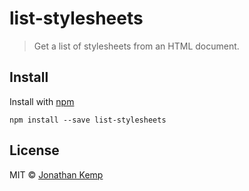 # list-stylesheets

> Get a list of stylesheets from an HTML document.

## Install

Install with [npm](https://npmjs.org/package/list-stylesheets)

```
npm install --save list-stylesheets
```

## License

MIT © [Jonathan Kemp](http://jonkemp.com)
